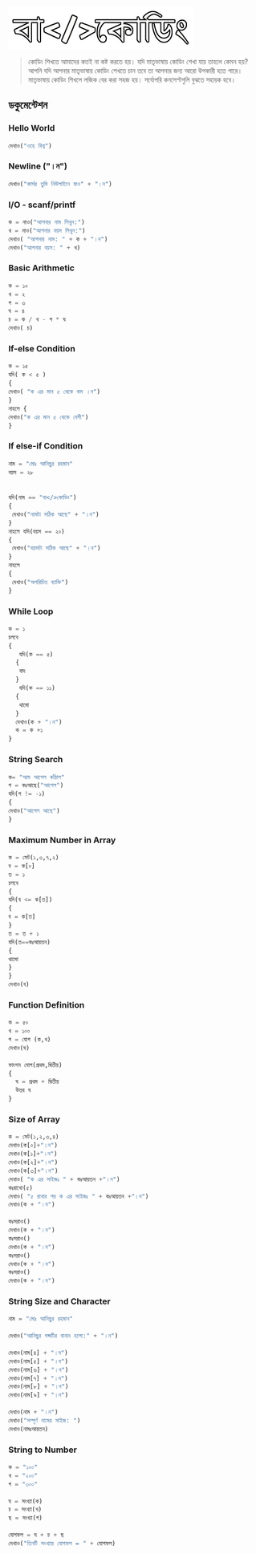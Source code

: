 <img src="./images/logo2.png">

> কোডিং শিখতে আমাদের কতই না কষ্ট করতে হয়। যদি মাতৃভাষায় কোডিং শেখা যায় তাহলে কেমন হয়? আপনি যদি আপনার মাতৃভাষায় কোডিং শেখতে চান তবে তা আপনার জন্য আরো উপকারী হতে পারে। মাতৃভাষায় কোডিং শিখলে লজিক বের করা সহজ হয়। সর্বোপরি কনসেপ্টগুলি বুঝতে সহায়ক হবে।
## ডকুমেন্টেশন
### Hello World
```Python
দেখাও("ওহে বিশ্ব")
```
### Newline ("।ন")
```Python
দেখাও("কার্সর তুমি নিউলাইনে যাও" + "।ন")
```
### I/O - scanf/printf
```Python
ক = নাও("আপনার নাম লিখুন:")
খ = নাও("আপনার বয়স লিখুন:")
দেখাও( "আপনার নাম: " + ক + "।ন")
দেখাও("আপনার বয়স: " + খ)
```
### Basic Arithmetic
```Python
ক = ১০
খ = ২
গ = ৩
ঘ = ৪
চ = ক / খ - গ * ঘ
দেখাও( চ)
```
### If-else Condition
```Python
ক = ১৫
যদি( ক < ৫ )
{
দেখাও( "ক এর মান ৫ থেকে কম ।ন")
}
নাহলে {
দেখাও("ক এর মান ৫ থেকে বেশী")
}
```
### If else-if Condition
```Python
নাম = "মোঃ আনিছুর রহমান"
বয়স = ২৮


যদি(নাম == "বা</>কোডিং")
{
 দেখাও("নামটা সঠিক আছে" + "।ন")
}
নাহলে যদি(বয়স == ২০)
{
 দেখাও("বয়সটা সঠিক আছে" + "।ন")
}
নাহলে
{
 দেখাও("অপরিচিত ব্যাক্তি")
}
```
### While Loop
```Python
ক = ১
চলবে
{
   যদি(ক == ৫)
  {
   বাদ
  }
   যদি(ক == ১১)
  {
   থামো
  }
  দেখাও(ক + "।ন")
  ক = ক +১
}
```
### String Search
```Python
ক= "আম আপেল কাঁঠাল"
গ = কঃআছে("আপেল")
যদি(গ != -১)
{
দেখাও("আপেল আছে")
}
```
### Maximum Number in Array
```Python
ক = সেট(১,৩,৭,২)
ব = ক[০]
ত = ১
চলবে
{
যদি(ব <= ক[ত])
{
ব = ক[ত]
}
ত = ত + ১
যদি(ত==কঃআয়তন)
{
থামো
}
}
দেখাও(ব)
```
### Function Definition
```Python
ক = ৫০
খ = ১০০
গ = যোগ (ক,খ)
দেখাও(ঘ)

ফাংশন যোগ(প্রথম,দ্বিতীয়)
{
  ঘ = প্রথম + দ্বিতীয় 
  উত্তর ঘ
}
```
### Size of Array
```Python
ক = সেট(১,২,৩,৪)
দেখাও(ক[০]+"।ন")
দেখাও(ক[১]+"।ন")
দেখাও(ক[২]+"।ন")
দেখাও(ক[৩]+"।ন")
দেখাও( "ক এর সাইজঃ " + কঃআয়তন +"।ন")
কঃরাখো(৫)
দেখাও( "৫ রাখার পর ক এর সাইজঃ " + কঃআয়তন +"।ন")
দেখাও(ক + "।ন")

কঃসরাও()
দেখাও(ক + "।ন")
কঃসরাও()
দেখাও(ক + "।ন")
কঃসরাও()
দেখাও(ক + "।ন")
কঃসরাও()
দেখাও(ক + "।ন")
```
### String Size and Character
```Python
নাম = "মোঃ আনিছুর রহমান"

দেখাও("আনিছুর শব্দটির বানান হলো:" + "।ন")

দেখাও(নাম[৪] + "।ন")
দেখাও(নাম[৫] + "।ন")
দেখাও(নাম[৬] + "।ন")
দেখাও(নাম[৭] + "।ন")
দেখাও(নাম[৮] + "।ন")
দেখাও(নাম[৯] + "।ন")

দেখাও(নাম + "।ন")
দেখাও("সম্পূর্ণ নামের সাইজ: ")
দেখাও(নামঃআয়তন)
```
### String to Number
```Python
ক = "১০০"
খ = "২০০"
গ = "৩০০"

ঘ = সংখ্যা(ক)
চ = সংখ্যা(খ)
ছ = সংখ্যা(গ)

যোগফল = ঘ + চ + ছ
দেখাও("তিনটি সংখ্যার যোগফল = " + যোগফল)
```



